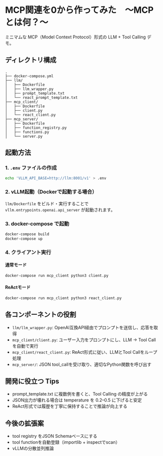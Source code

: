 # MCP関連を0から作ってみた　〜MCPとは何？〜


ミニマムな MCP（Model Context Protocol）形式の LLM + Tool Calling デモ。

## ディレクトリ構成

```
.
├── docker-compose.yml
├── llm/
│   ├── Dockerfile
│   ├── llm_wrapper.py
│   ├── prompt_template.txt
│   └── react_prompt_template.txt
├── mcp_client/
│   ├── Dockerfile
│   ├── client.py
│   └── react_client.py
├── mcp_server/
│   ├── Dockerfile
│   ├── function_registry.py
│   ├── functions.py
│   └── server.py
```

## 起動方法

### 1. `.env` ファイルの作成

```bash
echo 'VLLM_API_BASE=http://llm:8001/v1' > .env
```

### 2. vLLM起動（Dockerで起動する場合）

`llm/Dockerfile` をビルド・実行することで `vllm.entrypoints.openai.api_server` が起動されます。

### 3. docker-compose で起動

```bash
docker-compose build
docker-compose up
```

### 4. クライアント実行

#### 通常モード

```bash
docker-compose run mcp_client python3 client.py
```

#### ReActモード

```bash
docker-compose run mcp_client python3 react_client.py
```

## 各コンポーネントの役割

* `llm/llm_wrapper.py`: OpenAI互換API経由でプロンプトを送信し、応答を取得
* `mcp_client/client.py`: ユーザー入力をプロンプトにし、LLM → Tool Call を自動で実行
* `mcp_client/react_client.py`: ReAct形式に従い、LLMとTool Callをループ処理
* `mcp_server/`: JSON tool\_callを受け取り、適切なPython関数を呼び出す

## 開発に役立つ Tips

* prompt_template.txt に複数例を書くと、Tool Calling の精度が上がる
* JSON出力が壊れる場合は temperature を 0.2–0.5 に下げると安定
* ReAct形式では履歴を丁寧に保持することで推論が向上する

## 今後の拡張案

* tool registry をJSON Schemaベースにする
* tool functionを自動登録（importlib + inspectでscan）
* vLLMの分散並列推論
